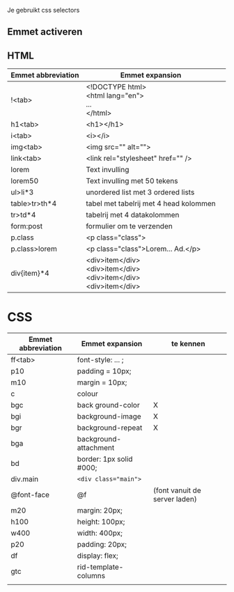 Je gebruikt css selectors

## Emmet activeren
## HTML

| Emmet abbreviation | Emmet expansion                                                                  |     |
| ------------------ | -------------------------------------------------------------------------------- | --- |
| !\<tab>            | \<!DOCTYPE html><br>\<html lang="en"><br>...<br>\</html>                         |     |
| h1\<tab>           | \<h1>\</h1>                                                                      |     |
| i\<tab>            | \<i>\</i>                                                                        |     |
| img\<tab>          | \<img src="" alt="">                                                             |     |
| link\<tab>         | \<link rel="stylesheet" href="" />                                               |     |
| lorem              | Text invulling                                                                   |     |
| lorem50            | Text invulling met 50 tekens                                                     |     |
| ul>li*3            | unordered list met 3 ordered lists                                               |     |
| table>tr>th*4      | tabel met tabelrij met 4 head kolommen                                           |     |
| tr>td*4            | tabelrij met 4 datakolommen                                                      |     |
| form:post          | formulier om te verzenden                                                        |     |
| p.class            | \<p class="class">                                                               |     |
| p.class>lorem      | \<p class="class">Lorem... Ad.\</p>                                              |     |
| div{item}*4        | \<div>item\</div><br>\<div>item\</div><br>\<div>item\</div><br>\<div>item\</div> |     |

# CSS

| Emmet abbreviation | Emmet expansion         | te kennen                     |
| ------------------ | ----------------------- | ----------------------------- |
| ff\<tab>           | font-style: ... ;       |                               |
| p10                | padding = 10px;         |                               |
| m10                | margin = 10px;          |                               |
| c                  | colour                  |                               |
| bgc                | back ground-color       | X                             |
| bgi                | background-image        | X                             |
| bgr                | background-repeat       | X                             |
| bga                | background-attachment   |                               |
| bd                 | border: 1px solid #000; |                               |
| div.main           | `<div class="main">`    |                               |
| @font-face         | @f                      | (font vanuit de server laden) |
| m20                | margin: 20px;           |                               |
| h100               | height: 100px;          |                               |
| w400               | width: 400px;           |                               |
| p20                | padding: 20px;          |                               |
| df                 | display: flex;          |                               |
| gtc                | rid-template-columns    |                               |
|                    |                         |                               |
